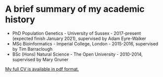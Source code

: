 A brief summary of my academic history
======
* PhD Population Genetics - University of Sussex - 2017-present (expected finish January 2021), supervised by Adam Eyre-Walker
* MSc Bioinformatics - Imperial College, London - 2015-2016, supervised by Tim Barraclough
* BSc (Hons) Natural Science - The Open University - 2010-2014, supervised by Mary Gruner


<a href="Vivak_Soni_CV.pdf" target="_blank">My full CV is available in pdf format.</a>

